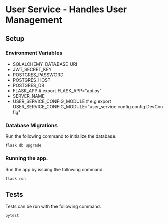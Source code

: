 # User Service - Handles User Management

## Setup
### Environment Variables
* SQLALCHEMY_DATABASE_URI
* JWT_SECRET_KEY
* POSTGRES_PASSWORD
* POSTGRES_HOST
* POSTGRES_DB
* FLASK_APP # export FLASK_APP="api.py"
* SERVER_NAME
* USER_SERVICE_CONFIG_MODULE # e.g export USER_SERVICE_CONFIG_MODULE="user_service.config.config.DevConfig"

### Database Migrations
Run the following command to initialize the database.

```sh
flask db upgrade
```

### Running the app.
Run the app by issuing the following command.

```sh
flask run
```

## Tests
Tests can be run with the following command.

```sh
pytest
```
